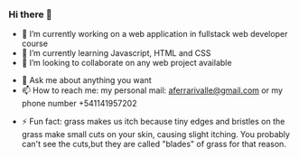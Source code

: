 ### Hi there 👋

<!--
**orderisnotchaos/orderisnotchaos** is a ✨ _special_ ✨ repository because its `README.md` (this file) appears on your GitHub profile.

Here are some ideas to get you started:
-->
- 🔭 I’m currently working on a web application in fullstack web developer course
- 🌱 I’m currently learning Javascript, HTML and CSS
- 👯 I’m looking to collaborate on any web project available
<!-- - 🤔 I’m looking for help with ... -->
- 💬 Ask me about anything you want
- 📫 How to reach me: my personal mail: aferrarivalle@gmail.com or my phone number +541141957202
<!-- - 😄 Pronouns: ... -->
- ⚡ Fun fact: grass makes us itch because  tiny edges and bristles on the grass make small cuts on your skin, causing slight itching. You probably can't see the cuts,but they are called "blades" of grass for that reason.
